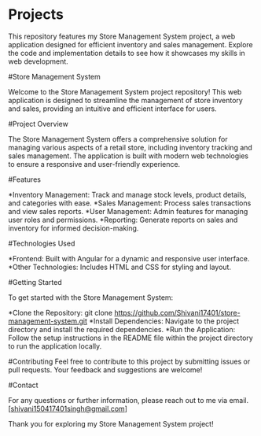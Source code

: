 # Projects
This repository features my Store Management System project, a web application designed for efficient inventory and sales management. Explore the code and implementation details to see how it showcases my skills in web development.

#Store Management System

Welcome to the Store Management System project repository! This web application is designed to streamline the management of store inventory and sales, providing an intuitive and efficient interface for users.


#Project Overview

The Store Management System offers a comprehensive solution for managing various aspects of a retail store, including inventory tracking and sales management. The application is built with modern web technologies to ensure a responsive and user-friendly experience.


#Features

 *Inventory Management: Track and manage stock levels, product details, and categories with ease.
 *Sales Management: Process sales transactions and view sales reports.
 *User Management: Admin features for managing user roles and permissions.
 *Reporting: Generate reports on sales and inventory for informed decision-making.

 
#Technologies Used

 *Frontend: Built with Angular for a dynamic and responsive user interface.
 *Other Technologies: Includes HTML and CSS for styling and layout.


#Getting Started

To get started with the Store Management System:

*Clone the Repository: git clone https://github.com/Shivani17401/store-management-system.git
*Install Dependencies: Navigate to the project directory and install the required dependencies.
*Run the Application: Follow the setup instructions in the README file within the project directory to run the application locally.


#Contributing
Feel free to contribute to this project by submitting issues or pull requests. Your feedback and suggestions are welcome!


#Contact

For any questions or further information, please reach out to me via email.[shivani150417401singh@gmail.com]

Thank you for exploring my Store Management System project!
